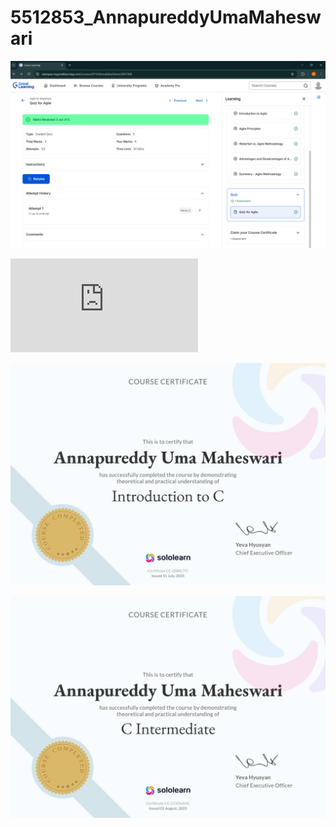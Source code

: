 # 5512853_AnnapureddyUmaMaheswari

![image alt](https://github.com/umareddy-01/5512853_AnnapureddyUmaMaheswari/blob/main/SDLC/Agile%20certificate.jpeg?raw=true)

![New Image](https://github.com/umareddy-01/5512853_AnnapureddyUmaMaheswari/blob/5e5fd961a3751d1e86cda5364057a3c79c8f3752/GIT/git%20certificate.pdf)

![Beginner Image](https://github.com/umareddy-01/5512853_AnnapureddyUmaMaheswari/blob/main/Essentials%20for%20C%20programming/Beginner.jpg?raw=true)

![Intermediate Image](https://github.com/umareddy-01/5512853_AnnapureddyUmaMaheswari/blob/main/Essentials%20for%20C%20programming/Intermediate.jpg?raw=true)
